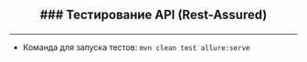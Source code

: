 ## <p align="center"> ### Тестирование API (Rest-Assured)</p>
___
- Команда для запуска тестов: `mvn clean test allure:serve`
